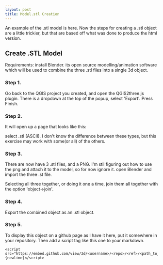 ```yaml
---
layout: post
title: Model.stl Creation
---
```


An example of the .stl model is here.
Now the steps for creating a .stl object are a little trickier, but that are based off what was done to produce the html version. 
<script src="https://raw.githack.com/TierynnB/TierynnB.github.io/master/mapModels/STL_MODEL/MODEL.stl">{newline}</script>

<!-- more -->

<h2>Create .STL Model</h2>
Requirements: install Blender. its open source modelling/animation software which will be used to combine the three .stl files into a single 3d object.

<h3>Step 1. </h3>
Go back to the QGIS project you created, and open the QGIS2three.js plugin. There is a dropdown at the top of the popup, select 'Export'. Press Finish.

<h3>Step 2. </h3>
It will open up a page that looks like this:

select .stl (ASCII). I don't know the difference between these types, but this exercise may work with some(or all) of the others.

<h3> Step 3. </h3>

There are now have 3 .stl files, and a PNG. I'm stil figuring out how to use the png and attach it to the model, so for now ignore it. 
open Blender and import the three .st file. 

Selecting all three together, or doing it one a time, join them all together with the option 'object->join'.

<h3> Step 4. </h3>
Export the combined object as an .stl object.

<h3> Step 5. </h3>
To display this object on a github page as I have it here, put it somewhere in your repository. Then add a script tag like this one to your markdown.

```
<script src="https://embed.github.com/view/3d/<username>/<repo>/<ref>/<path_to_file>">{newline}</script>
```
